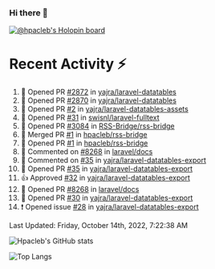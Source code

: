 ### Hi there 👋

[![@hpacleb's Holopin board](https://holopin.me/hpacleb)](https://holopin.io/@hpacleb)
# Recent Activity :zap:

<!--RECENT_ACTIVITY:start-->
1. 💪 Opened PR [#2872](https://github.com/yajra/laravel-datatables/pull/2872) in [yajra/laravel-datatables](https://github.com/yajra/laravel-datatables)
2. 💪 Opened PR [#2870](https://github.com/yajra/laravel-datatables/pull/2870) in [yajra/laravel-datatables](https://github.com/yajra/laravel-datatables)
3. 💪 Opened PR [#2](https://github.com/yajra/laravel-datatables-assets/pull/2) in [yajra/laravel-datatables-assets](https://github.com/yajra/laravel-datatables-assets)
4. 💪 Opened PR [#31](https://github.com/swisnl/laravel-fulltext/pull/31) in [swisnl/laravel-fulltext](https://github.com/swisnl/laravel-fulltext)
5. 💪 Opened PR [#3084](https://github.com/RSS-Bridge/rss-bridge/pull/3084) in [RSS-Bridge/rss-bridge](https://github.com/RSS-Bridge/rss-bridge)
6. 🎉 Merged PR [#1](https://github.com/hpacleb/rss-bridge/pull/1) in [hpacleb/rss-bridge](https://github.com/hpacleb/rss-bridge)
7. 💪 Opened PR [#1](https://github.com/hpacleb/rss-bridge/pull/1) in [hpacleb/rss-bridge](https://github.com/hpacleb/rss-bridge)
8. 💬 Commented on [#8268](https://github.com/laravel/docs/pull/8268#issuecomment-1264224276) in [laravel/docs](https://github.com/laravel/docs)
9. 💬 Commented on [#35](https://github.com/yajra/laravel-datatables-export/pull/35#issuecomment-1263859510) in [yajra/laravel-datatables-export](https://github.com/yajra/laravel-datatables-export)
10. 💪 Opened PR [#35](https://github.com/yajra/laravel-datatables-export/pull/35) in [yajra/laravel-datatables-export](https://github.com/yajra/laravel-datatables-export)
11. 👍 Approved [#32](https://github.com/yajra/laravel-datatables-export/pull/32#pullrequestreview-1127127286) in [yajra/laravel-datatables-export](https://github.com/yajra/laravel-datatables-export)
12. 💪 Opened PR [#8268](https://github.com/laravel/docs/pull/8268) in [laravel/docs](https://github.com/laravel/docs)
13. 💪 Opened PR [#30](https://github.com/yajra/laravel-datatables-export/pull/30) in [yajra/laravel-datatables-export](https://github.com/yajra/laravel-datatables-export)
14. ❗️ Opened issue [#28](https://github.com/yajra/laravel-datatables-export/issues/28) in [yajra/laravel-datatables-export](https://github.com/yajra/laravel-datatables-export)
<!--RECENT_ACTIVITY:end-->

<!--RECENT_ACTIVITY:last_update-->
Last Updated: Friday, October 14th, 2022, 7:22:38 AM
<!--RECENT_ACTIVITY:last_update_end-->

![Hpacleb's GitHub stats](https://github-readme-stats.vercel.app/api?username=hpacleb&show_icons=true&theme=radical&include_all_commits=true&layout=compact)

![Top Langs](https://github-readme-stats.vercel.app/api/top-langs/?username=hpacleb&layout=compact&theme=radical&langs_count=8)
